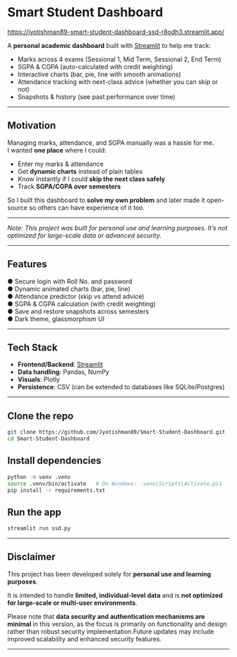 #  Smart Student Dashboard

https://jyotishman89-smart-student-dashboard-ssd-r8odh3.streamlit.app/

A **personal academic dashboard** built with [Streamlit](https://streamlit.io/) to help me track:

- Marks across 4 exams (Sessional 1, Mid Term, Sessional 2, End Term)
- SGPA & CGPA (auto-calculated with credit weighting)
- Interactive charts (bar, pie, line with smooth animations)
- Attendance tracking with next-class advice (whether you can skip or not)
- Snapshots & history (see past performance over time)

---

##  Motivation
Managing marks, attendance, and SGPA manually was a hassle for me.  
I wanted **one place** where I could:

- Enter my marks & attendance
- Get **dynamic charts** instead of plain tables
- Know instantly if I could **skip the next class safely**
- Track **SGPA/CGPA over semesters**

So I built this dashboard to **solve my own problem** and later made it open-source so others can have experience of it too.

---

*Note: This project was built for personal use and learning purposes. It’s not optimized for large-scale data or advanced security.*

---

##  Features
● Secure login with Roll No. and password  
● Dynamic animated charts (bar, pie, line)  
● Attendance predictor (skip vs attend advice)  
● SGPA & CGPA calculation (with credit weighting)  
● Save and restore snapshots across semesters  
● Dark theme, glassmorphism UI  

---

##  Tech Stack
- **Frontend/Backend**: [Streamlit](https://streamlit.io/)  
- **Data handling**: Pandas, NumPy  
- **Visuals**: Plotly  
- **Persistence**: CSV (can be extended to databases like SQLite/Postgres)

---
##  Clone the repo
```bash
git clone https://github.com/Jyotishman89/Smart-Student-Dashboard.git
cd Smart-Student-Dashboard 
```

##  Install dependencies
```bash
python -m venv .venv
source .venv/bin/activate   # On Windows: .venv\Scripts\Activate.ps1
pip install -r requirements.txt
```

##  Run the app
```bash
streamlit run ssd.py
```
---

##  Disclaimer
This project has been developed solely for **personal use and learning purposes**.

It is intended to handle **limited, individual-level data** and is **not optimized for large-scale or multi-user environments**. 

Please note that **data security and authentication mechanisms are minimal** in this version, as the focus is primarily on functionality and design rather than robust security implementation.Future updates may include improved scalability and enhanced security features.


---





